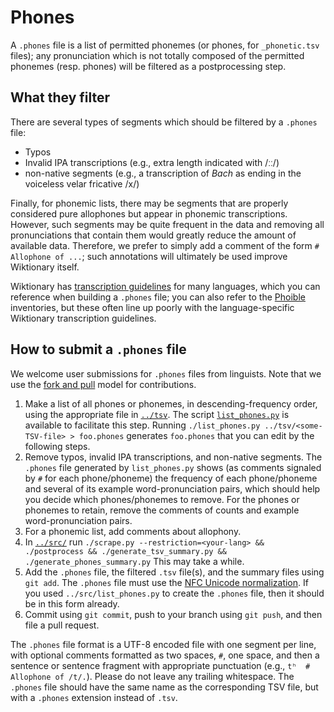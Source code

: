Phones
======

A `.phones` file is a list of permitted phonemes (or phones, for `_phonetic.tsv`
files); any pronunciation which is not totally composed of the permitted
phonemes (resp. phones) will be filtered as a postprocessing step.

What they filter
----------------

There are several types of segments which should be filtered by a `.phones`
file:

-   Typos
-   Invalid IPA transcriptions (e.g., extra length indicated with /ːː/)
-   non-native segments (e.g., a transcription of *Bach* as ending in the
    voiceless velar fricative /x/)

Finally, for phonemic lists, there may be segments that are properly considered
pure allophones but appear in phonemic transcriptions. However, such segments
may be quite frequent in the data and removing all pronunciations that contain
them would greatly reduce the amount of available data. Therefore, we prefer to
simply add a comment of the form `# Allophone of ...`; such annotations will
ultimately be used improve Wiktionary itself.

Wiktionary has [transcription
guidelines](https://en.wiktionary.org/wiki/Appendix:English_pronunciation) for
many languages, which you can reference when building a `.phones` file; you can
also refer to the [Phoible](https://phoible.org/) inventories, but these often
line up poorly with the language-specific Wiktionary transcription guidelines.

How to submit a `.phones` file
------------------------------

We welcome user submissions for `.phones` files from linguists. Note that we use
the [fork and pull](../CONTRIBUTING.md) model for contributions.

1.  Make a list of all phones or phonemes, in descending-frequency order, using
    the appropriate file in [`../tsv`](../tsv). The script
    [`list_phones.py`](../src/list_phones.py) is available to facilitate this
    step. Running `./list_phones.py ../tsv/<some-TSV-file> > foo.phones`
    generates `foo.phones` that you can edit by the following steps.
2.  Remove typos, invalid IPA transcriptions, and non-native segments. The
    `.phones` file generated by `list_phones.py` shows (as comments signaled by
    `#` for each phone/phoneme) the frequency of each phone/phoneme and several
    of its example word-pronunciation pairs, which should help you decide which
    phones/phonemes to remove. For the phones or phonemes to retain, remove the
    comments of counts and example word-pronunciation pairs.
3.  For a phonemic list, add comments about allophony.
4.  In [`../src/`](../src) run 
    ```./scrape.py --restriction=<your-lang> && ./postprocess && ./generate_tsv_summary.py && ./generate_phones_summary.py```
    This may take a while.
5.  Add the `.phones` file, the filtered `.tsv` file(s), and the summary files
    using `git add`. The `.phones` file must use the [NFC Unicode 
    normalization](https://en.wikipedia.org/wiki/Unicode_equivalence#Normalization).
    If you used `../src/list_phones.py` to create the `.phones` file, then it
    should be in this form already.
6.  Commit using `git commit`, push to your branch using `git push`, and then
    file a pull request.

The `.phones` file format is a UTF-8 encoded file with one segment per line,
with optional comments formatted as two spaces, `#`, one space, and then a
sentence or sentence fragment with appropriate punctuation (e.g.,
`tʰ  # Allophone of /t/.`). Please do not leave any trailing whitespace. The
`.phones` file should have the same name as the corresponding TSV file, but with
a `.phones` extension instead of `.tsv`.

